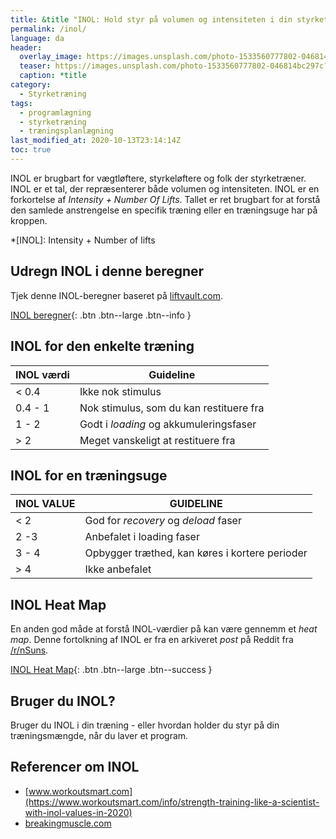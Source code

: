 ```yaml
---
title: &title "INOL: Hold styr på volumen og intensiteten i din styrketræning"
permalink: /inol/
language: da
header:
  overlay_image: https://images.unsplash.com/photo-1533560777802-046814bc297c?ixlib=rb-1.2.1&ixid=eyJhcHBfaWQiOjEyMDd9&auto=format&fit=crop&w=1900&q=80
  teaser: https://images.unsplash.com/photo-1533560777802-046814bc297c?ixlib=rb-1.2.1&ixid=eyJhcHBfaWQiOjEyMDd9&auto=format&fit=crop&w=400&q=80
  caption: *title
category:
  - Styrketræning
tags:
  - programlægning
  - styrketræning
  - træningsplanlægning
last_modified_at: 2020-10-13T23:14:14Z
toc: true
---
```


INOL er brugbart for vægtløftere, styrkeløftere og folk der styrketræner. INOL er et tal, der repræsenterer både volumen og intensiteten. INOL er en forkortelse af _Intensity + Number Of Lifts_. Tallet er ret brugbart for at forstå den samlede anstrengelse en specifik træning eller en træningsuge har på kroppen.

*[INOL]: Intensity + Number of lifts

## Udregn INOL i denne beregner

Tjek denne INOL-beregner baseret på [liftvault.com](https://liftvault.com/resources/inol-calculator-tool/).

[INOL beregner](https://liftvault.com/resources/inol-calculator-tool/){: .btn .btn--large .btn--info }

## INOL for den enkelte træning

| INOL værdi | Guideline                                     |
| ---------- | --------------------------------------------- |
| < 0.4      | Ikke nok stimulus                             |
| 0.4 - 1    | Nok stimulus, som du kan restituere fra       |
| 1 - 2      | Godt i _loading_ og akkumuleringsfaser        |
| \> 2       | Meget vanskeligt at restituere fra            |

## INOL for en træningsuge

| INOL VALUE | GUIDELINE                                             |
| ---------- | ----------------------------------------------------- |
| < 2        | God for _recovery_ og _deload_ faser                  |
| 2 -3       | Anbefalet i loading faser                             |
| 3 - 4      | Opbygger træthed, kan køres i kortere perioder        |
| \> 4       | Ikke anbefalet                                        |

## INOL Heat Map

En anden god måde at forstå INOL-værdier på kan være gennemm et _heat map_. Denne fortolkning af INOL er fra en arkiveret _post_ på Reddit fra [/r/nSuns](https://www.reddit.com/r/nSuns/comments/5w8vdo/using_inol_heat_map/).

[INOL Heat Map](https://drive.google.com/file/d/1Mr811oVpNhG4gKpmSBAtK7P8WzWqEV7e/view?usp=drivesdk){: .btn .btn--large .btn--success }

## Bruger du INOL?

Bruger du INOL i din træning - eller hvordan holder du styr på din træningsmængde, når du laver et program.

## Referencer om INOL

- [www.workoutsmart.com](https://www.workoutsmart.com/info/strength-training-like-a-scientist-with-inol-values-in-2020)
- [breakingmuscle.com](https://breakingmuscle.com/fitness/individualizing-training-structural-balance-intensity-and-autoregulation)
